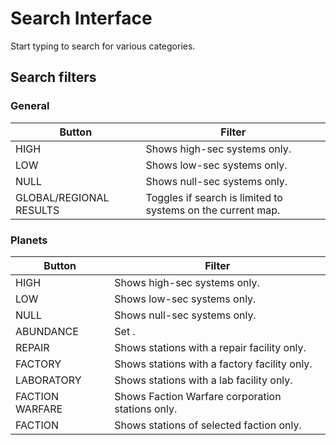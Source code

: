 # Search Interface
Start typing to search for various categories.
## Search filters
### General
| Button | Filter |
|--|--|
| HIGH | Shows high-sec systems only. |
| LOW| Shows low-sec systems only. |
| NULL| Shows null-sec systems only. |
| GLOBAL/REGIONAL RESULTS | Toggles if search is limited to systems on the current map. |

### Planets
| Button | Filter |
|--|--|
| HIGH | Shows high-sec systems only. |
| LOW| Shows low-sec systems only. |
| NULL| Shows null-sec systems only. |
| ABUNDANCE | Set . |
| REPAIR| Shows stations with a repair facility only. |
| FACTORY| Shows stations with a factory facility only. |
| LABORATORY| Shows stations with a lab facility only. |
| FACTION WARFARE| Shows Faction Warfare corporation stations only. |
| FACTION| Shows stations of selected faction only. |



<!--stackedit_data:
eyJoaXN0b3J5IjpbMTA2ODgxNzEzLDQyOTQyNDk1LDg4ODU3Mj
Q5LC04NzIwNTAyOF19
-->